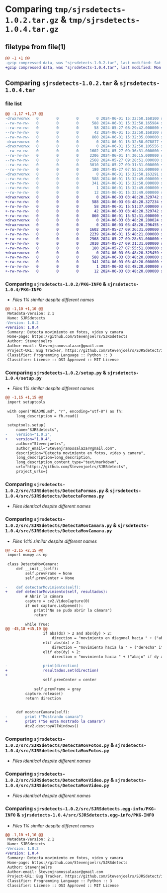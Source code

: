 # Comparing `tmp/sjrsdetects-1.0.2.tar.gz` & `tmp/sjrsdetects-1.0.4.tar.gz`

## filetype from file(1)

```diff
@@ -1 +1 @@
-gzip compressed data, was "sjrsdetects-1.0.2.tar", last modified: Sat Jun  1 15:32:50 2024, max compression
+gzip compressed data, was "sjrsdetects-1.0.4.tar", last modified: Mon Jun  3 03:48:20 2024, max compression
```

## Comparing `sjrsdetects-1.0.2.tar` & `sjrsdetects-1.0.4.tar`

### file list

```diff
@@ -1,17 +1,17 @@
-drwxrwxrwx   0        0        0        0 2024-06-01 15:32:50.168100 sjrsdetects-1.0.2/
--rw-rw-rw-   0        0        0      588 2024-06-01 15:32:50.165984 sjrsdetects-1.0.2/PKG-INFO
--rw-rw-rw-   0        0        0       58 2024-05-27 08:29:42.000000 sjrsdetects-1.0.2/README.md
--rw-rw-rw-   0        0        0       42 2024-06-01 15:32:50.168100 sjrsdetects-1.0.2/setup.cfg
--rw-rw-rw-   0        0        0      860 2024-06-01 15:32:35.000000 sjrsdetects-1.0.2/setup.py
-drwxrwxrwx   0        0        0        0 2024-06-01 15:32:50.078877 sjrsdetects-1.0.2/src/
-drwxrwxrwx   0        0        0        0 2024-06-01 15:32:50.105556 sjrsdetects-1.0.2/src/SJRSdetects/
--rw-rw-rw-   0        0        0     1602 2024-05-27 09:36:31.000000 sjrsdetects-1.0.2/src/SJRSdetects/DetectaFormas.py
--rw-rw-rw-   0        0        0     2206 2024-06-01 14:30:15.000000 sjrsdetects-1.0.2/src/SJRSdetects/DetectaMovCamara.py
--rw-rw-rw-   0        0        0     2568 2024-05-27 09:28:51.000000 sjrsdetects-1.0.2/src/SJRSdetects/DetectaMovFotos.py
--rw-rw-rw-   0        0        0     3010 2024-05-27 09:31:31.000000 sjrsdetects-1.0.2/src/SJRSdetects/DetectaMovVideo.py
--rw-rw-rw-   0        0        0      180 2024-05-27 07:55:51.000000 sjrsdetects-1.0.2/src/SJRSdetects/__init__.py
-drwxrwxrwx   0        0        0        0 2024-06-01 15:32:50.163291 sjrsdetects-1.0.2/src/SJRSdetects.egg-info/
--rw-rw-rw-   0        0        0      588 2024-06-01 15:32:49.000000 sjrsdetects-1.0.2/src/SJRSdetects.egg-info/PKG-INFO
--rw-rw-rw-   0        0        0      341 2024-06-01 15:32:50.000000 sjrsdetects-1.0.2/src/SJRSdetects.egg-info/SOURCES.txt
--rw-rw-rw-   0        0        0        1 2024-06-01 15:32:49.000000 sjrsdetects-1.0.2/src/SJRSdetects.egg-info/dependency_links.txt
--rw-rw-rw-   0        0        0       12 2024-06-01 15:32:49.000000 sjrsdetects-1.0.2/src/SJRSdetects.egg-info/top_level.txt
+drwxrwxrwx   0        0        0        0 2024-06-03 03:48:20.329742 sjrsdetects-1.0.4/
+-rw-rw-rw-   0        0        0      588 2024-06-03 03:48:20.327234 sjrsdetects-1.0.4/PKG-INFO
+-rw-rw-rw-   0        0        0       58 2024-06-01 15:51:37.000000 sjrsdetects-1.0.4/README.md
+-rw-rw-rw-   0        0        0       42 2024-06-03 03:48:20.329742 sjrsdetects-1.0.4/setup.cfg
+-rw-rw-rw-   0        0        0      860 2024-06-01 15:52:31.000000 sjrsdetects-1.0.4/setup.py
+drwxrwxrwx   0        0        0        0 2024-06-03 03:48:20.280024 sjrsdetects-1.0.4/src/
+drwxrwxrwx   0        0        0        0 2024-06-03 03:48:20.296455 sjrsdetects-1.0.4/src/SJRSdetects/
+-rw-rw-rw-   0        0        0     1602 2024-05-27 09:36:31.000000 sjrsdetects-1.0.4/src/SJRSdetects/DetectaFormas.py
+-rw-rw-rw-   0        0        0     2239 2024-06-01 15:48:21.000000 sjrsdetects-1.0.4/src/SJRSdetects/DetectaMovCamara.py
+-rw-rw-rw-   0        0        0     2568 2024-05-27 09:28:51.000000 sjrsdetects-1.0.4/src/SJRSdetects/DetectaMovFotos.py
+-rw-rw-rw-   0        0        0     3010 2024-05-27 09:31:31.000000 sjrsdetects-1.0.4/src/SJRSdetects/DetectaMovVideo.py
+-rw-rw-rw-   0        0        0      180 2024-05-27 07:55:51.000000 sjrsdetects-1.0.4/src/SJRSdetects/__init__.py
+drwxrwxrwx   0        0        0        0 2024-06-03 03:48:20.325459 sjrsdetects-1.0.4/src/SJRSdetects.egg-info/
+-rw-rw-rw-   0        0        0      588 2024-06-03 03:48:20.000000 sjrsdetects-1.0.4/src/SJRSdetects.egg-info/PKG-INFO
+-rw-rw-rw-   0        0        0      341 2024-06-03 03:48:20.000000 sjrsdetects-1.0.4/src/SJRSdetects.egg-info/SOURCES.txt
+-rw-rw-rw-   0        0        0        1 2024-06-03 03:48:20.000000 sjrsdetects-1.0.4/src/SJRSdetects.egg-info/dependency_links.txt
+-rw-rw-rw-   0        0        0       12 2024-06-03 03:48:20.000000 sjrsdetects-1.0.4/src/SJRSdetects.egg-info/top_level.txt
```

### Comparing `sjrsdetects-1.0.2/PKG-INFO` & `sjrsdetects-1.0.4/PKG-INFO`

 * *Files 1% similar despite different names*

```diff
@@ -1,10 +1,10 @@
 Metadata-Version: 2.1
 Name: SJRSdetects
-Version: 1.0.2
+Version: 1.0.4
 Summary: Detecta movimiento en fotos, video y camara
 Home-page: https://github.com/Stevenjoelrs/SJRSdetects
 Author: Stevenjoelrs
 Author-email: Stevenjramossalazar@gmail.com
 Project-URL: Bug Tracker, https://github.com/Stevenjoelrs/SJRSdetect/issues
 Classifier: Programming Language :: Python :: 3
 Classifier: License :: OSI Approved :: MIT License
```

### Comparing `sjrsdetects-1.0.2/setup.py` & `sjrsdetects-1.0.4/setup.py`

 * *Files 1% similar despite different names*

```diff
@@ -1,15 +1,15 @@
 import setuptools
 
 with open("README.md", "r", encoding="utf-8") as fh:
     long_description = fh.read()
 
 setuptools.setup(
     name="SJRSdetects",
-    version="1.0.2",
+    version="1.0.4",
     author="Stevenjoelrs",
     author_email="Stevenjramossalazar@gmail.com",
     description="Detecta movimiento en fotos, video y camara",
     long_description=long_description,
     long_description_content_type="text/markdown",
     url="https://github.com/Stevenjoelrs/SJRSdetects",
     project_urls={
```

### Comparing `sjrsdetects-1.0.2/src/SJRSdetects/DetectaFormas.py` & `sjrsdetects-1.0.4/src/SJRSdetects/DetectaFormas.py`

 * *Files identical despite different names*

### Comparing `sjrsdetects-1.0.2/src/SJRSdetects/DetectaMovCamara.py` & `sjrsdetects-1.0.4/src/SJRSdetects/DetectaMovCamara.py`

 * *Files 14% similar despite different names*

```diff
@@ -2,15 +2,15 @@
 import numpy as np
 
 class DetectaMovCamara:
     def __init__(self):
         self.prevFrame = None
         self.prevCenter = None
 
-    def detectarMovimiento(self):
+    def detectarMovimiento(self, resultados):
         # Abrir la cámara
         capture = cv2.VideoCapture(0)
         if not capture.isOpened():
             print("No se pudo abrir la cámara")
             return
 
         while True:
@@ -45,18 +45,19 @@
                 if abs(dx) > 2 and abs(dy) > 2:
                     direction = "movimiento en diagonal hacia " + ("abajo y a la derecha" if dx > 0 and dy > 0 else "arriba y a la derecha" if dx > 0 else "abajo y a la izquierda" if dy > 0 else "arriba y a la izquierda")
                 elif abs(dx) > 2:
                     direction = "movimiento hacia la " + ("derecha" if dx > 0 else "izquierda")
                 elif abs(dy) > 2:
                     direction = "movimiento hacia " + ("abajo" if dy > 0 else "arriba")
 
-                print(direction)
+                resultados.set(direction)
+
                 self.prevCenter = center
 
             self.prevFrame = gray
         capture.release()
         return direction
     
     
     def mostrarCamara(self):
-        print ("Mostrando camara")
+        print ("Se esta mostrado la camara")
         #cv2.destroyAllWindows()
```

### Comparing `sjrsdetects-1.0.2/src/SJRSdetects/DetectaMovFotos.py` & `sjrsdetects-1.0.4/src/SJRSdetects/DetectaMovFotos.py`

 * *Files identical despite different names*

### Comparing `sjrsdetects-1.0.2/src/SJRSdetects/DetectaMovVideo.py` & `sjrsdetects-1.0.4/src/SJRSdetects/DetectaMovVideo.py`

 * *Files identical despite different names*

### Comparing `sjrsdetects-1.0.2/src/SJRSdetects.egg-info/PKG-INFO` & `sjrsdetects-1.0.4/src/SJRSdetects.egg-info/PKG-INFO`

 * *Files 1% similar despite different names*

```diff
@@ -1,10 +1,10 @@
 Metadata-Version: 2.1
 Name: SJRSdetects
-Version: 1.0.2
+Version: 1.0.4
 Summary: Detecta movimiento en fotos, video y camara
 Home-page: https://github.com/Stevenjoelrs/SJRSdetects
 Author: Stevenjoelrs
 Author-email: Stevenjramossalazar@gmail.com
 Project-URL: Bug Tracker, https://github.com/Stevenjoelrs/SJRSdetect/issues
 Classifier: Programming Language :: Python :: 3
 Classifier: License :: OSI Approved :: MIT License
```

